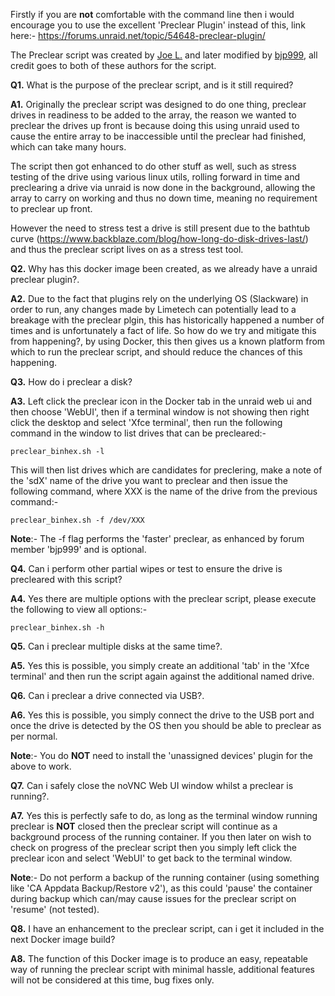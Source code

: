 Firstly if you are **not** comfortable with the command line then i would encourage you to use the excellent 'Preclear Plugin' instead of this, link here:- 
https://forums.unraid.net/topic/54648-preclear-plugin/

The Preclear script was created by [Joe L.](https://forums.unraid.net/topic/2732-preclear_disksh-a-new-utility-to-burn-in-and-pre-clear-disks-for-quick-add/) and later modified by [bjp999](https://forums.unraid.net/topic/30921-unofficial-faster-preclear/), all credit goes to both of these authors for the script.

**Q1.** What is the purpose of the preclear script, and is it still required?

**A1.** Originally the preclear script was designed to do one thing, preclear drives in readiness to be added to the array, the reason we wanted to preclear the drives up front is because doing this using unraid used to cause the entire array to be inaccessible until the preclear had finished, which can take many hours.

The script then got enhanced to do other stuff as well, such as stress testing of the drive using various linux utils, rolling forward in time and preclearing a drive via unraid is now done in the background, allowing the array to carry on working and thus no down time, meaning no requirement to preclear up front.

However the need to stress test a drive is still present due to the bathtub curve (https://www.backblaze.com/blog/how-long-do-disk-drives-last/) and thus the preclear script lives on as a stress test tool.

**Q2.** Why has this docker image been created, as we already have a unraid preclear plugin?.

**A2.** Due to the fact that plugins rely on the underlying OS (Slackware) in order to run, any changes made by Limetech can potentially lead to a breakage with the preclear plgin, this has historically happened a number of times and is unfortunately a fact of life. So how do we try and mitigate this from happening?, by using Docker, this then gives us a known platform from which to run the preclear script, and should reduce the chances of this happening.

**Q3.** How do i preclear a disk?

**A3.** Left click the preclear icon in the Docker tab in the unraid web ui and then choose 'WebUI', then if a terminal window is not showing then right click the desktop and select 'Xfce terminal', then run the following command in the window to list drives that can be precleared:-

```preclear_binhex.sh -l```

This will then list drives which are candidates for preclering, make a note of the 'sdX' name of the drive you want to preclear and then issue the following command, where XXX is the name of the drive from the previous command:-

```preclear_binhex.sh -f /dev/XXX```

**Note**:- The -f flag performs the 'faster' preclear, as enhanced by forum member 'bjp999' and is optional.

**Q4.** Can i perform other partial wipes or test to ensure the drive is precleared with this script?

**A4.** Yes there are multiple options with the preclear script, please execute the following to view all options:-

```preclear_binhex.sh -h``` 

**Q5.** Can i preclear multiple disks at the same time?.

**A5.** Yes this is possible, you simply create an additional 'tab' in the 'Xfce terminal' and then run the script again against the additional named drive.

**Q6.** Can i preclear a drive connected via USB?.

**A6.** Yes this is possible, you simply connect the drive to the USB port and once the drive is detected by the OS then you should be able to preclear as per normal.

**Note**:- You do **NOT** need to install the 'unassigned devices' plugin for the above to work.

**Q7.** Can i safely close the noVNC Web UI window whilst a preclear is running?.

**A7.** Yes this is perfectly safe to do, as long as the terminal window running preclear is **NOT** closed then the preclear script will continue as a background process of the running container. If you then later on wish to check on progress of the preclear script then you simply left click the preclear icon and select 'WebUI' to get back to the terminal window.

**Note**:- Do not perform a backup of the running container (using something like 'CA Appdata Backup/Restore v2'), as this could 'pause' the container during backup which can/may cause issues for the preclear script on 'resume' (not tested).

**Q8.** I have an enhancement to the preclear script, can i get it included in the next Docker image build?

**A8.** The function of this Docker image is to produce an easy, repeatable way of running the preclear script with minimal hassle, additional features will not be considered at this time, bug fixes only.
